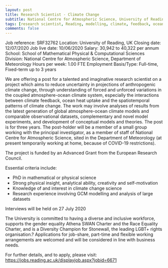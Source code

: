```yaml
---
layout: post
title: Research Scientist - Climate Change
subtitle: National Centre for Atmospheric Science, University of Reading, UK
tags: [research scientist, Reading, modelling, climate, feedback, ocean heat]
comments: false
---
```


Job reference: SRF32762
Location: University of Reading, UK
Closing date: 12/07/2020
Job live date: 10/06/2020
Salary: 30,942 to 40,322 per annum
School: School of Mathematical Physical & Computational Sciences
Division: National Centre for Atmospheric Science, Department of Meteorology
Hours per week: 1.00 FTE
Employment Basis/Type: Full-time, Fixed-term up to 3 years


We are offering a post for a talented and imaginative research scientist 
on a project which aims to reduce uncertainty in projections of 
anthropogenic climate change, through understanding of forced and 
unforced variations in the coupled atmosphere-ocean climate system, 
especially the interactions between climate feedback, ocean heat uptake 
and the spatiotemporal patterns of climate change. The work may involve 
analyses of results from the latest generation of global 
atmosphere-ocean climate models and comparable observational datasets, 
complementary and novel model experiments, and development of conceptual 
models and theories. The post is for three years. The post-holder will 
be a member of a small group working with the principal investigator, as 
a member of staff of National Centre for Atmospheric Science, sited in 
the Department of Meteorology (at present temporarily working at home, 
because of COVID-19 restrictions).


The project is funded by an Advanced Grant from the European Research 
Council.


Essential criteria include:

- PhD in mathematical or physical science
- Strong physical insight, analytical ability, creativity and self-motivation
- Knowledge of and interest in climate change science
- Research experience involving GCM modelling and analysis of large datasets



Interviews will be held on 27 July 2020

The University is committed to having a diverse and inclusive workforce, 
supports the gender equality Athena SWAN Charter and the Race Equality 
Charter, and is a Diversity Champion for Stonewall, the leading LGBT+ 
rights organisation.? Applications for job-share, part-time and flexible 
working arrangements are welcomed and will be considered in line with 
business needs.


For further details, and to apply, please visit:
<https://jobs.reading.ac.uk/displayjob.aspx?jobid=6671>
